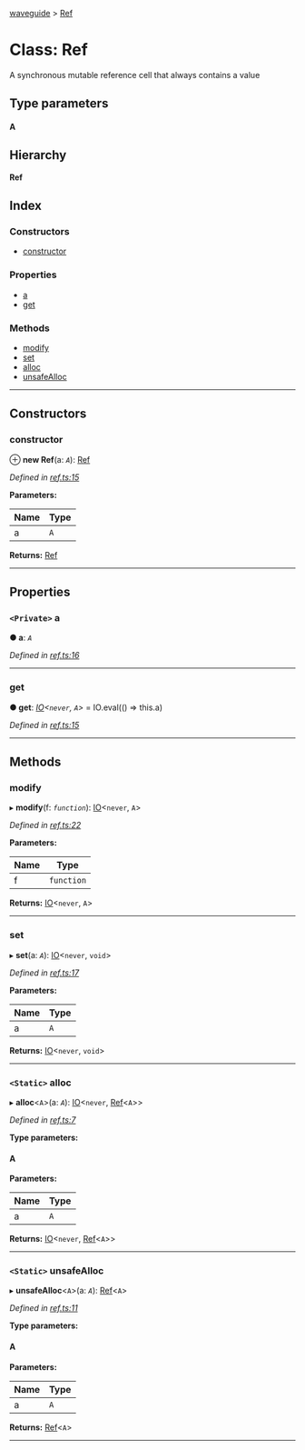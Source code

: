 [waveguide](../README.md) > [Ref](../classes/ref.md)

# Class: Ref

A synchronous mutable reference cell that always contains a value

## Type parameters
#### A 
## Hierarchy

**Ref**

## Index

### Constructors

* [constructor](ref.md#constructor)

### Properties

* [a](ref.md#a)
* [get](ref.md#get)

### Methods

* [modify](ref.md#modify)
* [set](ref.md#set)
* [alloc](ref.md#alloc)
* [unsafeAlloc](ref.md#unsafealloc)

---

## Constructors

<a id="constructor"></a>

###  constructor

⊕ **new Ref**(a: *`A`*): [Ref](ref.md)

*Defined in [ref.ts:15](https://github.com/rzeigler/waveguide/blob/79b3787/packages/waveguide/src/ref.ts#L15)*

**Parameters:**

| Name | Type |
| ------ | ------ |
| a | `A` |

**Returns:** [Ref](ref.md)

___

## Properties

<a id="a"></a>

### `<Private>` a

**● a**: *`A`*

*Defined in [ref.ts:16](https://github.com/rzeigler/waveguide/blob/79b3787/packages/waveguide/src/ref.ts#L16)*

___
<a id="get"></a>

###  get

**● get**: *[IO](io.md)<`never`, `A`>* =  IO.eval(() => this.a)

*Defined in [ref.ts:15](https://github.com/rzeigler/waveguide/blob/79b3787/packages/waveguide/src/ref.ts#L15)*

___

## Methods

<a id="modify"></a>

###  modify

▸ **modify**(f: *`function`*): [IO](io.md)<`never`, `A`>

*Defined in [ref.ts:22](https://github.com/rzeigler/waveguide/blob/79b3787/packages/waveguide/src/ref.ts#L22)*

**Parameters:**

| Name | Type |
| ------ | ------ |
| f | `function` |

**Returns:** [IO](io.md)<`never`, `A`>

___
<a id="set"></a>

###  set

▸ **set**(a: *`A`*): [IO](io.md)<`never`, `void`>

*Defined in [ref.ts:17](https://github.com/rzeigler/waveguide/blob/79b3787/packages/waveguide/src/ref.ts#L17)*

**Parameters:**

| Name | Type |
| ------ | ------ |
| a | `A` |

**Returns:** [IO](io.md)<`never`, `void`>

___
<a id="alloc"></a>

### `<Static>` alloc

▸ **alloc**<`A`>(a: *`A`*): [IO](io.md)<`never`, [Ref](ref.md)<`A`>>

*Defined in [ref.ts:7](https://github.com/rzeigler/waveguide/blob/79b3787/packages/waveguide/src/ref.ts#L7)*

**Type parameters:**

#### A 
**Parameters:**

| Name | Type |
| ------ | ------ |
| a | `A` |

**Returns:** [IO](io.md)<`never`, [Ref](ref.md)<`A`>>

___
<a id="unsafealloc"></a>

### `<Static>` unsafeAlloc

▸ **unsafeAlloc**<`A`>(a: *`A`*): [Ref](ref.md)<`A`>

*Defined in [ref.ts:11](https://github.com/rzeigler/waveguide/blob/79b3787/packages/waveguide/src/ref.ts#L11)*

**Type parameters:**

#### A 
**Parameters:**

| Name | Type |
| ------ | ------ |
| a | `A` |

**Returns:** [Ref](ref.md)<`A`>

___

